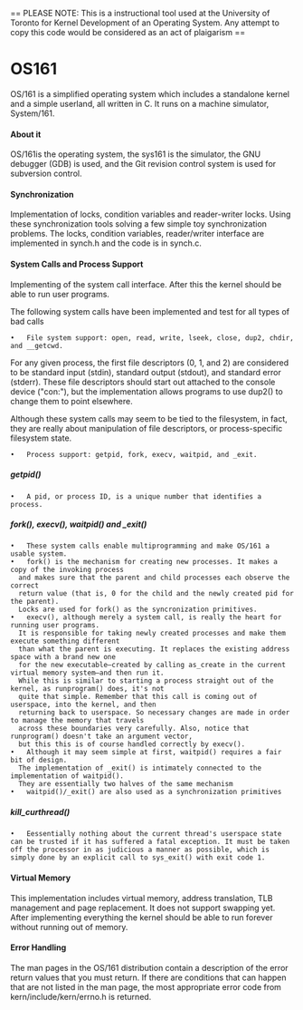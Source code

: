 == PLEASE NOTE: This is a instructional tool used at the University of Toronto for Kernel Development of an Operating System. Any attempt to copy this code would be considered as an act of plaigarism == 

OS161
=====

OS/161 is a simplified operating system which includes a standalone kernel and a simple userland, all written in C.
It runs on a machine simulator, System/161.

#### About it

OS/161is the operating system, the sys161 is the simulator, the GNU debugger (GDB) is used, and the Git revision control system is used for subversion control. 

#### Synchronization

Implementation of locks, condition variables and reader-writer locks.
Using these synchronization tools solving a few simple toy synchronization problems.
The locks, condition variables, reader/writer interface are implemented in synch.h and the code is in synch.c. 

#### System Calls and Process Support

Implementing of the system call interface. After this the kernel should be able to run user programs.

The following system calls have been implemented and test for all types of bad calls

    •	File system support: open, read, write, lseek, close, dup2, chdir, and __getcwd.
    
For any given process, the first file descriptors (0, 1, and 2) are considered to be
standard input (stdin), standard output (stdout), and standard error (stderr).
These file descriptors should start out attached to the console device ("con:"),
but the implementation allows programs to use dup2() to change them to point elsewhere.

Although these system calls may seem to be tied to the filesystem, in fact,
they are really about manipulation of file descriptors, or process-specific filesystem state. 

    •	Process support: getpid, fork, execv, waitpid, and _exit.
    
##### getpid()
    
    •	A pid, or process ID, is a unique number that identifies a process. 

##### fork(), execv(), waitpid() and _exit()
    •	These system calls enable multiprogramming and make OS/161 a usable system.
    •	fork() is the mechanism for creating new processes. It makes a copy of the invoking process
      and makes sure that the parent and child processes each observe the correct
      return value (that is, 0 for the child and the newly created pid for the parent).
      Locks are used for fork() as the syncronization primitives.
    •	execv(), although merely a system call, is really the heart for running user programs.
      It is responsible for taking newly created processes and make them execute something different
      than what the parent is executing. It replaces the existing address space with a brand new one
      for the new executable—created by calling as_create in the current virtual memory system—and then run it.
      While this is similar to starting a process straight out of the kernel, as runprogram() does, it's not
      quite that simple. Remember that this call is coming out of userspace, into the kernel, and then
      returning back to userspace. So necessary changes are made in order to manage the memory that travels
      across these boundaries very carefully. Also, notice that runprogram() doesn't take an argument vector,
      but this this is of course handled correctly by execv().
    •	Although it may seem simple at first, waitpid() requires a fair bit of design.
      The implementation of _exit() is intimately connected to the implementation of waitpid().
      They are essentially two halves of the same mechanism
    •	waitpid()/_exit() are also used as a synchronization primitives 

##### kill_curthread()
    
    •	Eessentially nothing about the current thread's userspace state can be trusted if it has suffered a fatal exception. It must be taken off the processor in as judicious a manner as possible, which is simply done by an explicit call to sys_exit() with exit code 1.


#### Virtual Memory

This implementation includes virtual memory, address translation, TLB management and page replacement.
It does not support swapping yet. After implementing everything the kernel should be able to run forever
without running out of memory.


#### Error Handling

The man pages in the OS/161 distribution contain a description of the error return values that you must return.
If there are conditions that can happen that are not listed in the man page, the most appropriate error code
from kern/include/kern/errno.h is returned. 
